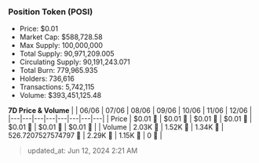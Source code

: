 
  ### Position Token (POSI)
  - Price: $0.01
  - Market Cap: $588,728.58
  - Max Supply: 100,000,000
  - Total Supply: 90,971,209.005
  - Circulating Supply: 90,191,243.071
  - Total Burn: 779,965.935
  - Holders: 736,616
  - Transactions: 5,742,115
  - Volume: $393,451,125.48

  **7D Price & Volume**
  | | 06&#x2F;06 | 07&#x2F;06 | 08&#x2F;06 | 09&#x2F;06 | 10&#x2F;06 | 11&#x2F;06 | 12&#x2F;06 |
  |---|---|---|---|---|---|---|---|
  | Price | $0.01 🔻 | $0.01 🔻 | $0.01 🚀 | $0.01 🔻 | $0.01 🔻 | $0.01 🔻 | $0.01 🔻 |
  | Volume | 2.03K 🔻 | 1.52K 🔻 | 1.34K 🔻 | 526.7207527574797 🔻 | 2.29K 🚀 | 1.15K 🔻 | 0 🔻 |

  > updated_at: Jun 12, 2024 2:21 AM
